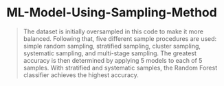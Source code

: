 # ML-Model-Using-Sampling-Method

> The dataset is initially oversampled in this code to make it more balanced. Following that, five different sample procedures are used: simple random sampling, stratified sampling, cluster sampling, systematic sampling, and multi-stage sampling. The greatest accuracy is then determined by applying 5 models to each of 5 samples. With stratified and systematic samples, the Random Forest classifier achieves the highest accuracy.
